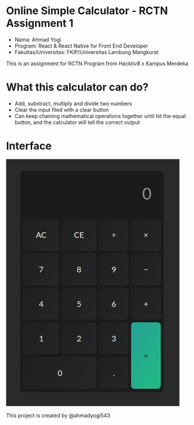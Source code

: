 # Online Simple Calculator - RCTN Assignment 1

- Nama: Ahmad Yogi
- Program: React & React Native for Front End Developer
- Fakultas/Universitas: FKIP/Universitas Lambung Mangkurat

This is an assignment for RCTN Program from Hacktiv8 x Kampus Merdeka

# What this calculator can do?
- Add, substract, multiply and divide two numbers
- Clear the input filed with a clear button
- Can keep chaining mathematical operations together until hit the equal button, and the calculator will tell the correct output

# Interface
![Interface](images/interface.png)

This project is created by @ahmadyogi543
